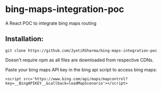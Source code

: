 # bing-maps-integration-poc
A React POC to integrate bing maps routing

## Installation:
```git clone https://github.com/JyotiRSharma/bing-maps-integration-poc```

Doesn't require npm as all files are downloaded from respective CDNs.

Paste your bing maps API key in the bing api script to access bing maps:

```<script src='https://www.bing.com/api/maps/mapcontrol?key=__BingAPIKEY__&callback=loadMapScenario'></script>```
